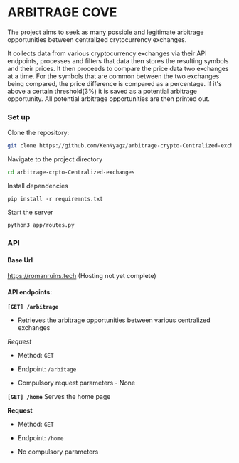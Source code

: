 # ARBITRAGE COVE

The project aims to seek as many possible and legitimate arbitrage opportunities between centralized crytocurrency exchanges.

It collects data from various cryptocurrency exchanges via their API endpoints, processes and filters that data then stores the resulting symbols and their prices. It then proceeds to compare the price data two exchanges at a time. For the symbols that are common between the two exchanges being compared, the price difference is compared as a percentage. If it's above a certain threshold(3%) it is saved as a potential arbitrage opportunity. All potential arbitrage opportunities are then printed out.

### Set up
Clone the repository:
```bash
git clone https://github.com/KenNyagz/arbitrage-crypto-Centralized-exchanges.git
```

Navigate to the project directory
```bash
cd arbitrage-crpto-Centralized-exchanges
```
Install dependencies
```
pip install -r requiremnts.txt
```

Start the server
```
python3 app/routes.py
```

### API
#### Base Url
https://romanruins.tech (Hosting not yet complete)

#### API endpoints:
**`[GET] /arbitrage`**
- Retrieves the arbitrage opportunities between various centralized exchanges

*Request*
- Method: `GET`
- Endpoint: `/arbitage`

- Compulsory request parameters - None

**`[GET] /home`**
Serves the home page

**Request**
- Method: `GET`
- Endpoint: `/home`

-  No compulsory parameters
